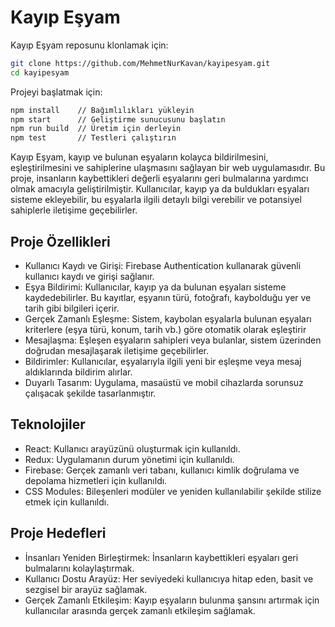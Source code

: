 # Kayıp Eşyam

Kayıp Eşyam reposunu klonlamak için:

```sh
git clone https://github.com/MehmetNurKavan/kayipesyam.git
cd kayipesyam
```

Projeyi başlatmak için:

```sh
npm install    // Bağımlılıkları yükleyin
npm start      // Geliştirme sunucusunu başlatın
npm run build  // Üretim için derleyin
npm test       // Testleri çalıştırın
```

Kayıp Eşyam, kayıp ve bulunan eşyaların kolayca bildirilmesini, eşleştirilmesini ve sahiplerine ulaşmasını sağlayan bir web uygulamasıdır. Bu proje, insanların kaybettikleri değerli eşyalarını geri bulmalarına yardımcı olmak amacıyla geliştirilmiştir. Kullanıcılar, kayıp ya da buldukları eşyaları sisteme ekleyebilir, bu eşyalarla ilgili detaylı bilgi verebilir ve potansiyel sahiplerle iletişime geçebilirler.

## Proje Özellikleri

- Kullanıcı Kaydı ve Girişi: Firebase Authentication kullanarak güvenli kullanıcı kaydı ve girişi sağlanır.
- Eşya Bildirimi: Kullanıcılar, kayıp ya da bulunan eşyaları sisteme kaydedebilirler. Bu kayıtlar, eşyanın türü, fotoğrafı, kaybolduğu yer ve tarih gibi bilgileri içerir.
- Gerçek Zamanlı Eşleşme: Sistem, kaybolan eşyalarla bulunan eşyaları kriterlere (eşya türü, konum, tarih vb.) göre otomatik olarak eşleştirir
- Mesajlaşma: Eşleşen eşyaların sahipleri veya bulanlar, sistem üzerinden doğrudan mesajlaşarak iletişime geçebilirler.
- Bildirimler: Kullanıcılar, eşyalarıyla ilgili yeni bir eşleşme veya mesaj aldıklarında bildirim alırlar.
- Duyarlı Tasarım: Uygulama, masaüstü ve mobil cihazlarda sorunsuz çalışacak şekilde tasarlanmıştır.

## Teknolojiler

- React: Kullanıcı arayüzünü oluşturmak için kullanıldı.
- Redux: Uygulamanın durum yönetimi için kullanıldı.
- Firebase: Gerçek zamanlı veri tabanı, kullanıcı kimlik doğrulama ve depolama hizmetleri için kullanıldı.
- CSS Modules: Bileşenleri modüler ve yeniden kullanılabilir şekilde stilize etmek için kullanıldı.

## Proje Hedefleri

- İnsanları Yeniden Birleştirmek: İnsanların kaybettikleri eşyaları geri bulmalarını kolaylaştırmak.
- Kullanıcı Dostu Arayüz: Her seviyedeki kullanıcıya hitap eden, basit ve sezgisel bir arayüz sağlamak.
- Gerçek Zamanlı Etkileşim: Kayıp eşyaların bulunma şansını artırmak için kullanıcılar arasında gerçek zamanlı etkileşim sağlamak.
